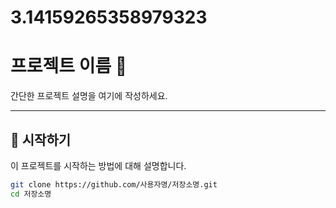 # 3.14159265358979323
# 프로젝트 이름 🎉

간단한 프로젝트 설명을 여기에 작성하세요.

---

## 🚀 시작하기

이 프로젝트를 시작하는 방법에 대해 설명합니다.

```bash
git clone https://github.com/사용자명/저장소명.git
cd 저장소명
